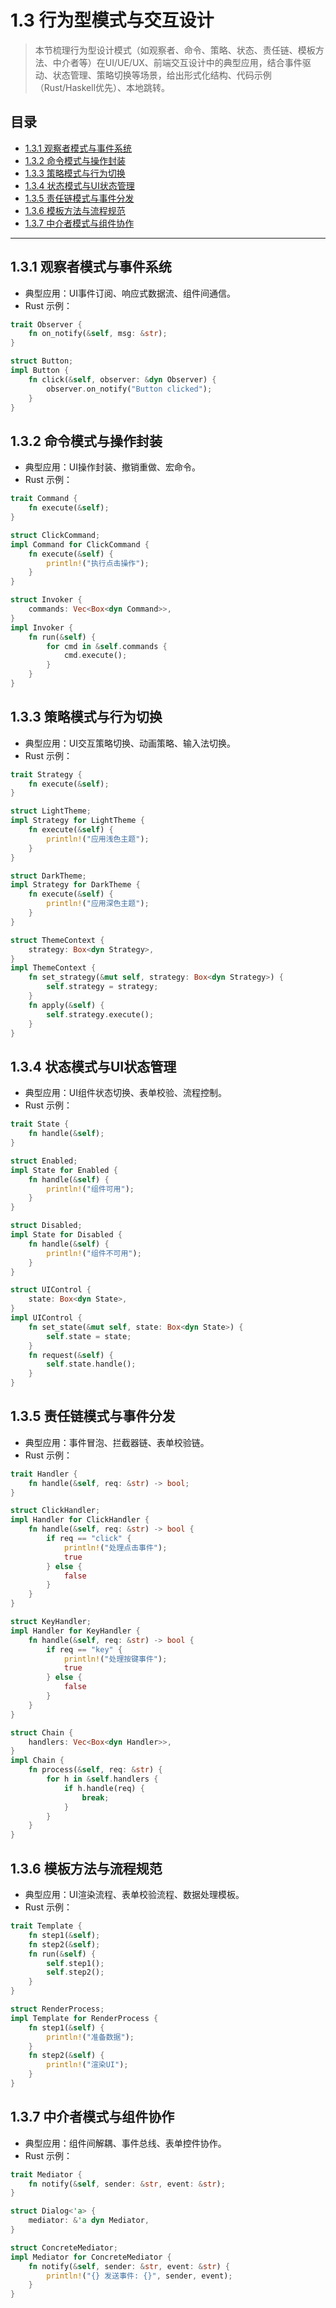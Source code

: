 # 1.3 行为型模式与交互设计

> 本节梳理行为型设计模式（如观察者、命令、策略、状态、责任链、模板方法、中介者等）在UI/UE/UX、前端交互设计中的典型应用，结合事件驱动、状态管理、策略切换等场景，给出形式化结构、代码示例（Rust/Haskell优先）、本地跳转。

## 目录

- [1.3.1 观察者模式与事件系统](#131-观察者模式与事件系统)
- [1.3.2 命令模式与操作封装](#132-命令模式与操作封装)
- [1.3.3 策略模式与行为切换](#133-策略模式与行为切换)
- [1.3.4 状态模式与UI状态管理](#134-状态模式与ui状态管理)
- [1.3.5 责任链模式与事件分发](#135-责任链模式与事件分发)
- [1.3.6 模板方法与流程规范](#136-模板方法与流程规范)
- [1.3.7 中介者模式与组件协作](#137-中介者模式与组件协作)

---

## 1.3.1 观察者模式与事件系统

- 典型应用：UI事件订阅、响应式数据流、组件间通信。
- Rust 示例：
```rust
trait Observer {
    fn on_notify(&self, msg: &str);
}

struct Button;
impl Button {
    fn click(&self, observer: &dyn Observer) {
        observer.on_notify("Button clicked");
    }
}
```

## 1.3.2 命令模式与操作封装

- 典型应用：UI操作封装、撤销重做、宏命令。
- Rust 示例：
```rust
trait Command {
    fn execute(&self);
}

struct ClickCommand;
impl Command for ClickCommand {
    fn execute(&self) {
        println!("执行点击操作");
    }
}

struct Invoker {
    commands: Vec<Box<dyn Command>>,
}
impl Invoker {
    fn run(&self) {
        for cmd in &self.commands {
            cmd.execute();
        }
    }
}
```

## 1.3.3 策略模式与行为切换

- 典型应用：UI交互策略切换、动画策略、输入法切换。
- Rust 示例：
```rust
trait Strategy {
    fn execute(&self);
}

struct LightTheme;
impl Strategy for LightTheme {
    fn execute(&self) {
        println!("应用浅色主题");
    }
}

struct DarkTheme;
impl Strategy for DarkTheme {
    fn execute(&self) {
        println!("应用深色主题");
    }
}

struct ThemeContext {
    strategy: Box<dyn Strategy>,
}
impl ThemeContext {
    fn set_strategy(&mut self, strategy: Box<dyn Strategy>) {
        self.strategy = strategy;
    }
    fn apply(&self) {
        self.strategy.execute();
    }
}
```

## 1.3.4 状态模式与UI状态管理

- 典型应用：UI组件状态切换、表单校验、流程控制。
- Rust 示例：
```rust
trait State {
    fn handle(&self);
}

struct Enabled;
impl State for Enabled {
    fn handle(&self) {
        println!("组件可用");
    }
}

struct Disabled;
impl State for Disabled {
    fn handle(&self) {
        println!("组件不可用");
    }
}

struct UIControl {
    state: Box<dyn State>,
}
impl UIControl {
    fn set_state(&mut self, state: Box<dyn State>) {
        self.state = state;
    }
    fn request(&self) {
        self.state.handle();
    }
}
```

## 1.3.5 责任链模式与事件分发

- 典型应用：事件冒泡、拦截器链、表单校验链。
- Rust 示例：
```rust
trait Handler {
    fn handle(&self, req: &str) -> bool;
}

struct ClickHandler;
impl Handler for ClickHandler {
    fn handle(&self, req: &str) -> bool {
        if req == "click" {
            println!("处理点击事件");
            true
        } else {
            false
        }
    }
}

struct KeyHandler;
impl Handler for KeyHandler {
    fn handle(&self, req: &str) -> bool {
        if req == "key" {
            println!("处理按键事件");
            true
        } else {
            false
        }
    }
}

struct Chain {
    handlers: Vec<Box<dyn Handler>>,
}
impl Chain {
    fn process(&self, req: &str) {
        for h in &self.handlers {
            if h.handle(req) {
                break;
            }
        }
    }
}
```

## 1.3.6 模板方法与流程规范

- 典型应用：UI渲染流程、表单校验流程、数据处理模板。
- Rust 示例：
```rust
trait Template {
    fn step1(&self);
    fn step2(&self);
    fn run(&self) {
        self.step1();
        self.step2();
    }
}

struct RenderProcess;
impl Template for RenderProcess {
    fn step1(&self) {
        println!("准备数据");
    }
    fn step2(&self) {
        println!("渲染UI");
    }
}
```

## 1.3.7 中介者模式与组件协作

- 典型应用：组件间解耦、事件总线、表单控件协作。
- Rust 示例：
```rust
trait Mediator {
    fn notify(&self, sender: &str, event: &str);
}

struct Dialog<'a> {
    mediator: &'a dyn Mediator,
}

struct ConcreteMediator;
impl Mediator for ConcreteMediator {
    fn notify(&self, sender: &str, event: &str) {
        println!("{} 发送事件: {}", sender, event);
    }
}
``` 